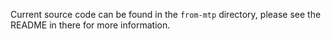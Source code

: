 Current source code can be found in the `from-mtp` directory, please see the README in there for more information.
